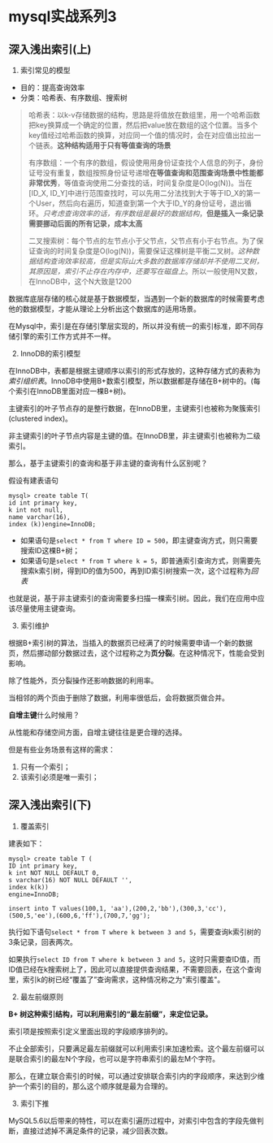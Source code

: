 # mysql实战系列3

## 深入浅出索引(上)

1. 索引常见的模型

* 目的：提高查询效率
* 分类：哈希表、有序数组、搜索树

> 哈希表：以k-v存储数据的结构，思路是将值放在数组里，用一个哈希函数把key换算成一个确定的位置，然后把value放在数组的这个位置。当多个key值经过哈希函数的换算，对应同一个值的情况时，会在对应值出拉出一个链表。**这种结构适用于只有等值查询的场景**
>
> 有序数组：一个有序的数组，假设使用用身份证查找个人信息的列子，身份证号没有重复，数组按照身份证号递增**在等值查询和范围查询场景中性能都非常优秀**，等值查询使用二分查找的话，时间复杂度是O(log(N))。当在[ID_X, ID_Y]中进行范围查找时，可以先用二分法找到大于等于ID_X的第一个User，然后向右遍历，知道查到第一个大于ID_Y的身份证号，退出循环。*只考虑查询效率的话，有序数组是最好的数据结构*，**但是插入一条记录需要挪动后面的所有记录，成本太高**
>
> 二叉搜索树：每个节点的左节点小于父节点，父节点有小于右节点。为了保证查询的时间复杂度是O(log(N))，需要保证这棵树是平衡二叉树。*这种数据结构查询效率较高，但是实际山大多数的数据库存储却并不使用二叉树，其原因是，索引不止存在内存中，还要写在磁盘上*。所以一般使用N叉数，在InnoDB中，这个N大致是1200

数据库底层存储的核心就是基于数据模型，当遇到一个新的数据库的时候需要考虑他的数据模型，才能从理论上分析出这个数据库的适用场景。

在Mysql中，索引是在存储引擎层实现的，所以并没有统一的索引标准，即不同存储引擎的索引工作方式并不一样。

2. InnoDB的索引模型

在InnoDB中，表都是根据主键顺序以索引的形式存放的，这种存储方式的表称为*索引组织表*。InnoDB中使用B+数索引模型，所以数据都是存储在B+树中的。(每个索引在InnoDB里面对应一棵B+树)。

主键索引的叶子节点存的是整行数据，在InnoDB里，主键索引也被称为聚簇索引(clustered index)。

非主键索引的叶子节点内容是主键的值。在InnoDB里，非主键索引也被称为二级索引。

那么，基于主键索引的查询和基于非主键的查询有什么区别呢？

假设有建表语句

```mysql
mysql> create table T(
id int primary key, 
k int not null, 
name varchar(16),
index (k))engine=InnoDB;
```

* 如果语句是`select * from T where ID = 500`，即主键查询方式，则只需要搜索ID这棵B+树；
* 如果语句是`select * from T where k = 5`，即普通索引查询方式，则需要先搜索k索引树，得到ID的值为500，再到ID索引树搜索一次，这个过程称为*回表*

也就是说，基于非主键索引的查询需要多扫描一棵索引树。因此，我们在应用中应该尽量使用主键查询。

3. 索引维护

根据B+索引树的算法，当插入的数据页已经满了的时候需要申请一个新的数据页，然后挪动部分数据过去，这个过程称之为**页分裂**。在这种情况下，性能会受到影响。

除了性能外，页分裂操作还影响数据的利用率。

当相邻的两个页由于删除了数据，利用率很低后，会将数据页做合并。

**自增主键**什么时候用？

从性能和存储空间方面，自增主键往往是更合理的选择。

但是有些业务场景有这样的需求：

1. 只有一个索引；
2. 该索引必须是唯一索引；

## 深入浅出索引(下)

1. 覆盖索引

建表如下：

```mysql
mysql> create table T (
ID int primary key,
k int NOT NULL DEFAULT 0, 
s varchar(16) NOT NULL DEFAULT '',
index k(k))
engine=InnoDB;

insert into T values(100,1, 'aa'),(200,2,'bb'),(300,3,'cc'),(500,5,'ee'),(600,6,'ff'),(700,7,'gg');
```

执行如下语句`select * from T where k between 3 and 5`，需要查询k索引树的3条记录，回表两次。

如果执行`select ID from T where k between 3 and 5`，这时只需要查ID值，而ID值已经在k搜索树上了，因此可以直接提供查询结果，不需要回表，在这个查询里，索引k的树已经“覆盖了”查询需求，这种情况称之为"索引覆盖"。

2. 最左前缀原则

**B+ 树这种索引结构，可以利用索引的“最左前缀”，来定位记录。**

索引项是按照索引定义里面出现的字段顺序排列的。

不止全部索引，只要满足最左前缀就可以利用索引来加速检索。这个最左前缀可以是联合索引的最左N个字段，也可以是字符串索引的最左M个字符。

那么，在建立联合索引的时候，可以通过安排联合索引内的字段顺序，来达到少维护一个索引的目的，那么这个顺序就是最为合理的。

3. 索引下推

MySQL5.6以后带来的特性，可以在索引遍历过程中，对索引中包含的字段先做判断，直接过滤掉不满足条件的记录，减少回表次数。